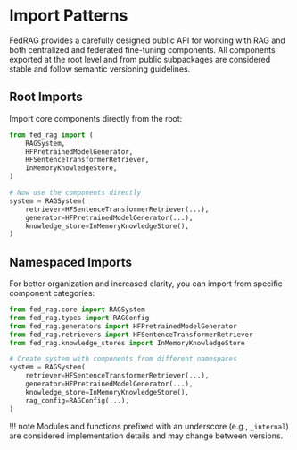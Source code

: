 # Import Patterns

FedRAG provides a carefully designed public API for working with RAG and both centralized
and federated fine-tuning components. All components exported at the root level
and from public subpackages are considered stable and follow semantic versioning guidelines.

## Root Imports

Import core components directly from the root:

```py
from fed_rag import (
    RAGSystem,
    HFPretrainedModelGenerator,
    HFSentenceTransformerRetriever,
    InMemoryKnowledgeStore,
)

# Now use the components directly
system = RAGSystem(
    retriever=HFSentenceTransformerRetriever(...),
    generator=HFPretrainedModelGenerator(...),
    knowledge_store=InMemoryKnowledgeStore(),
)
```

## Namespaced Imports

For better organization and increased clarity, you can import from specific
component categories:

```py
from fed_rag.core import RAGSystem
from fed_rag.types import RAGConfig
from fed_rag.generators import HFPretrainedModelGenerator
from fed_rag.retrievers import HFSentenceTransformerRetriever
from fed_rag.knowledge_stores import InMemoryKnowledgeStore

# Create system with components from different namespaces
system = RAGSystem(
    retriever=HFSentenceTransformerRetriever(...),
    generator=HFPretrainedModelGenerator(...),
    knowledge_store=InMemoryKnowledgeStore(),
    rag_config=RAGConfig(...),
)
```

!!! note
    Modules and functions prefixed with an underscore (e.g., `_internal`) are considered
    implementation details and may change between versions.
